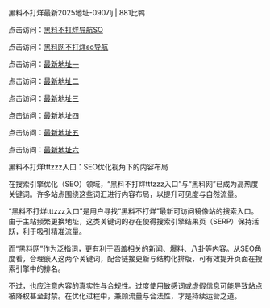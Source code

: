 黑料不打烊最新2025地址-0907lj | 881比鸭

点击访问：<a href="https://heiliaolvzlu3.pages.dev">黑料不打烊导航SO</a>

点击访问：<a href="https://heiliaoyvnrda.pages.dev">黑料网不打烊so导航</a>

点击访问：<a href="https://heiliao5s28gk.pages.dev">最新地址一</a>

点击访问：<a href="https://heiliao9wsbg3.pages.dev">最新地址二</a>

点击访问：<a href="https://heiliaokof3cy.pages.dev">最新地址三</a>

点击访问：<a href="https://heiliaoubleqx.pages.dev">最新地址四</a>

点击访问：<a href="https://heiliao3gvg9x.pages.dev">最新地址五</a>

点击访问：<a href="https://heiliaoryrhyu.pages.dev">最新地址六</a>

黑料不打烊tttzzz入口：SEO优化视角下的内容布局

在搜索引擎优化（SEO）领域，“黑料不打烊tttzzz入口”与“黑料网”已成为高热度关键词。许多站点围绕这些词汇进行内容布局，以提升可见度与自然流量。

“黑料不打烊tttzzz入口”是用户寻找“黑料不打烊”最新可访问镜像站的搜索入口。由于主站频繁更换地址，这类关键词的存在使得搜索引擎结果页（SERP）保持活跃，利于吸引精准流量。

而“黑料网”作为泛指词，更有利于涵盖相关的新闻、爆料、八卦等内容。从SEO角度看，合理嵌入这两个关键词，配合链接更新与结构化排版，可有效提升页面在搜索引擎中的排名。

不过，也应注意内容的真实性与合规性。过度使用敏感词或虚假信息可能导致站点被降权甚至封禁。在优化过程中，兼顾流量与合法性，才是持续运营之道。

